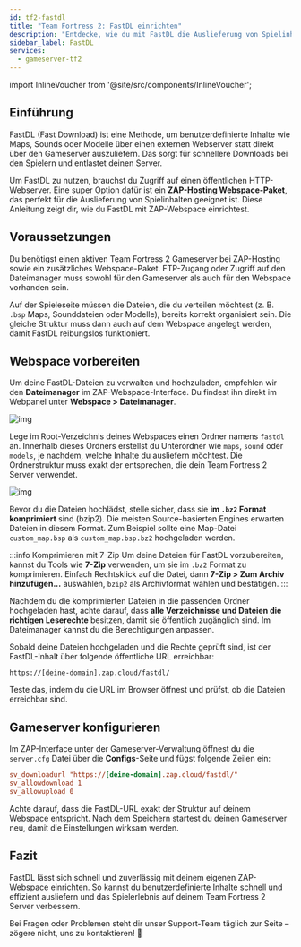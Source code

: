 ```yaml
---
id: tf2-fastdl
title: "Team Fortress 2: FastDL einrichten"
description: "Entdecke, wie du mit FastDL die Auslieferung von Spielinhalten optimierst für schnellere Downloads und weniger Serverlast → Jetzt mehr erfahren"
sidebar_label: FastDL
services:
  - gameserver-tf2
---
```


import InlineVoucher from '@site/src/components/InlineVoucher';


## Einführung

FastDL (Fast Download) ist eine Methode, um benutzerdefinierte Inhalte wie Maps, Sounds oder Modelle über einen externen Webserver statt direkt über den Gameserver auszuliefern. Das sorgt für schnellere Downloads bei den Spielern und entlastet deinen Server.

Um FastDL zu nutzen, brauchst du Zugriff auf einen öffentlichen HTTP-Webserver. Eine super Option dafür ist ein **ZAP-Hosting Webspace-Paket**, das perfekt für die Auslieferung von Spielinhalten geeignet ist. Diese Anleitung zeigt dir, wie du FastDL mit ZAP-Webspace einrichtest.

<InlineVoucher />

## Voraussetzungen

Du benötigst einen aktiven Team Fortress 2 Gameserver bei ZAP-Hosting sowie ein zusätzliches Webspace-Paket. FTP-Zugang oder Zugriff auf den Dateimanager muss sowohl für den Gameserver als auch für den Webspace vorhanden sein.

Auf der Spieleseite müssen die Dateien, die du verteilen möchtest (z. B. `.bsp` Maps, Sounddateien oder Modelle), bereits korrekt organisiert sein. Die gleiche Struktur muss dann auch auf dem Webspace angelegt werden, damit FastDL reibungslos funktioniert.

## Webspace vorbereiten

Um deine FastDL-Dateien zu verwalten und hochzuladen, empfehlen wir den **Dateimanager** im ZAP-Webspace-Interface. Du findest ihn direkt im Webpanel unter **Webspace > Dateimanager**.

![img](https://screensaver01.zap-hosting.com/index.php/s/dptRwGTgL6bHXrE/preview)

Lege im Root-Verzeichnis deines Webspaces einen Ordner namens `fastdl` an. Innerhalb dieses Ordners erstellst du Unterordner wie `maps`, `sound` oder `models`, je nachdem, welche Inhalte du ausliefern möchtest. Die Ordnerstruktur muss exakt der entsprechen, die dein Team Fortress 2 Server verwendet.

![img](https://screensaver01.zap-hosting.com/index.php/s/beCCJPFT5si3wRZ/preview)

Bevor du die Dateien hochlädst, stelle sicher, dass sie **im `.bz2` Format komprimiert** sind (bzip2). Die meisten Source-basierten Engines erwarten Dateien in diesem Format. Zum Beispiel sollte eine Map-Datei `custom_map.bsp` als `custom_map.bsp.bz2` hochgeladen werden.

:::info Komprimieren mit 7-Zip
Um deine Dateien für FastDL vorzubereiten, kannst du Tools wie **7-Zip** verwenden, um sie im `.bz2` Format zu komprimieren. Einfach Rechtsklick auf die Datei, dann **7-Zip > Zum Archiv hinzufügen...** auswählen, `bzip2` als Archivformat wählen und bestätigen.
:::

Nachdem du die komprimierten Dateien in die passenden Ordner hochgeladen hast, achte darauf, dass **alle Verzeichnisse und Dateien die richtigen Leserechte** besitzen, damit sie öffentlich zugänglich sind. Im Dateimanager kannst du die Berechtigungen anpassen.

Sobald deine Dateien hochgeladen und die Rechte geprüft sind, ist der FastDL-Inhalt über folgende öffentliche URL erreichbar:

```
https://[deine-domain].zap.cloud/fastdl/
```

Teste das, indem du die URL im Browser öffnest und prüfst, ob die Dateien erreichbar sind.

## Gameserver konfigurieren

Im ZAP-Interface unter der Gameserver-Verwaltung öffnest du die `server.cfg` Datei über die **Configs**-Seite und fügst folgende Zeilen ein:

```cfg
sv_downloadurl "https://[deine-domain].zap.cloud/fastdl/"
sv_allowdownload 1
sv_allowupload 0
```

Achte darauf, dass die FastDL-URL exakt der Struktur auf deinem Webspace entspricht. Nach dem Speichern startest du deinen Gameserver neu, damit die Einstellungen wirksam werden.

## Fazit

FastDL lässt sich schnell und zuverlässig mit deinem eigenen ZAP-Webspace einrichten. So kannst du benutzerdefinierte Inhalte schnell und effizient ausliefern und das Spielerlebnis auf deinem Team Fortress 2 Server verbessern.

Bei Fragen oder Problemen steht dir unser Support-Team täglich zur Seite – zögere nicht, uns zu kontaktieren! 🙂

<InlineVoucher />